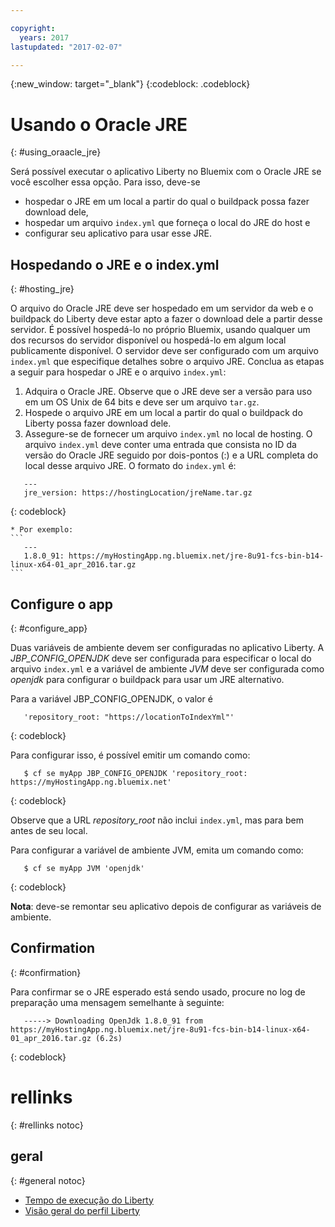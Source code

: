 ```yaml
---

copyright:
  years: 2017
lastupdated: "2017-02-07"

---
```


{:new_window: target="_blank"}
{:codeblock: .codeblock}

# Usando o Oracle JRE
{: #using_oraacle_jre}

Será possível executar o aplicativo Liberty no Bluemix com o Oracle JRE se você escolher essa opção.  Para isso, deve-se
* hospedar o JRE em um local a partir do qual o buildpack possa fazer download dele,
* hospedar um arquivo `index.yml` que forneça o local do JRE do host e
* configurar seu aplicativo para usar esse JRE.

## Hospedando o JRE e o index.yml
{: #hosting_jre}

O arquivo do Oracle JRE deve ser hospedado em um servidor da web e o buildpack do Liberty deve estar apto a fazer o download dele a partir desse servidor. É possível hospedá-lo no próprio Bluemix, usando qualquer um dos recursos do servidor disponível ou hospedá-lo em algum local publicamente disponível.  O servidor deve ser configurado com um arquivo `index.yml` que especifique detalhes sobre o arquivo JRE. Conclua as etapas a seguir para hospedar o JRE e o arquivo `index.yml`:
  1. Adquira o Oracle JRE.  Observe que o JRE deve ser a versão para uso em um OS Unix de 64 bits e deve ser um arquivo `tar.gz`.
  2. Hospede o arquivo JRE em um local a partir do qual o buildpack do Liberty possa fazer download dele. 
  3. Assegure-se de fornecer um arquivo `index.yml` no local de hosting. O arquivo `index.yml` deve conter uma entrada que consista no ID da versão do Oracle JRE seguido por dois-pontos (:) e a URL completa do local desse arquivo JRE. O formato do `index.yml` é:
```
   ---
   jre_version: https://hostingLocation/jreName.tar.gz
```
{: codeblock}

    * Por exemplo:
    ```
       ---
       1.8.0_91: https://myHostingApp.ng.bluemix.net/jre-8u91-fcs-bin-b14-linux-x64-01_apr_2016.tar.gz
    ```

## Configure o app
{: #configure_app}

Duas variáveis de ambiente devem ser configuradas no aplicativo Liberty. A *JBP_CONFIG_OPENJDK* deve ser configurada para especificar o local do arquivo `index.yml` e a variável de ambiente *JVM* deve ser configurada como *openjdk* para configurar o buildpack para usar um JRE alternativo.

Para a variável JBP_CONFIG_OPENJDK, o valor é
```
   'repository_root: "https://locationToIndexYml"'
```
{: codeblock}

Para configurar isso, é possível emitir um comando como:
```
   $ cf se myApp JBP_CONFIG_OPENJDK 'repository_root: https://myHostingApp.ng.bluemix.net'
```
{: codeblock}

Observe que a URL *repository_root* não inclui `index.yml`, mas para bem antes de seu local.

Para configurar a variável de ambiente JVM, emita um comando como:
```
   $ cf se myApp JVM 'openjdk'
```
{: codeblock}

**Nota**: deve-se remontar seu aplicativo depois de configurar as variáveis de ambiente.

## Confirmation
{: #confirmation}

Para confirmar se o JRE esperado está sendo usado, procure no log de preparação uma mensagem semelhante à seguinte:
```
   -----> Downloading OpenJdk 1.8.0_91 from https://myHostingApp.ng.bluemix.net/jre-8u91-fcs-bin-b14-linux-x64-01_apr_2016.tar.gz (6.2s)
```
{: codeblock}

# rellinks
{: #rellinks notoc}
## geral
{: #general notoc}
* [Tempo de execução do Liberty](index.html)
* [Visão geral do perfil Liberty](http://www-01.ibm.com/support/knowledgecenter/SSAW57_8.5.5/com.ibm.websphere.wlp.nd.doc/ae/cwlp_about.html)

